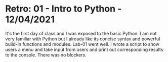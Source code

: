 # Retro: 01 - Intro to Python - 12/04/2021

It's the first day of class and I was exposed to the basic Python. I am not very familiar with Python but I already like its concise syntax and powerful build-in functions and modules. Lab-01 went well. I wrote a script to show users a menu and take input from users and print out corresponding results to the console. There was no blockers.

